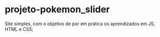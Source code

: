 # projeto-pokemon_slider

Site simples, com o objetivo de por em prática os aprendizados em JS, HTML e CSS;
